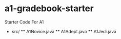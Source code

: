 # a1-gradebook-starter
Starter Code For A1

* src/
 ** A1Novice.java
 ** A1Adept.java
 ** A1Jedi.java
  
  
